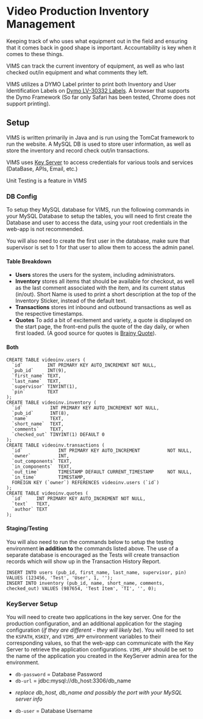 Video Production Inventory Management
=====================================

Keeping track of who uses what equipment out in the field and ensuring that it
comes back in good shape is important. Accountability is key when it comes to
these things.

VIMS can track the current inventory of equipment, as well as who last checked
out/in equipment and what comments they left.

VIMS utilizes a DYMO Label printer to print both Inventory and User Identification
Labels on [Dymo LV-30332 Labels](http://amzn.com/B00004Z60O). A browser that
supports the Dymo Framework (So far only Safari has been tested, Chrome does
not support printing).

## Setup
VIMS is written primarily in Java and is run using the TomCat framework to run
the website. A MySQL DB is used to store user information, as well as store the
inventory and record check out/in transactions.

VIMS uses [Key Server](https://github.com/sdsu-its/key-server) to access
credentials for various tools and services (DataBase, APIs, Email, etc.)

Unit Testing is a feature in VIMS

### DB Config
To setup they MySQL database for VIMS, run the following commands in your
MySQL Database to setup the tables, you will need to first create the Database
and user to access the data, using your root credentials in the web-app is not
recommended.

You will also need to create the first user in the database, make sure that
supervisor is set to 1 for that user to allow them to access the admin panel.

#### Table Breakdown
- __Users__ stores the users for the system, including administrators.
- __Inventory__ stores all items that should be available for checkout, as well as
the last comment associated with the item, and its current status (in/out). Short
Name is used to print a short description at the top of the Inventory Sticker,
instead of the default text.
- __Transactions__ stores int inbound and outbound transactions as well as the
respective timestamps.
- __Quotes__ To add a bit of excitement and variety, a quote is displayed on the
start page, the front-end pulls the quote of the day daily, or when first loaded.
(A good source for quotes is [Brainy Quote](http://www.brainyquote.com/)).

#### Both
```
CREATE TABLE videoinv.users (
  `id`         INT PRIMARY KEY AUTO_INCREMENT NOT NULL,
  `pub_id`     INT(9),
  `first_name` TEXT,
  `last_name`  TEXT,
  `supervisor` TINYINT(1),
  `pin`        TEXT
);
CREATE TABLE videoinv.inventory (
  `id`          INT PRIMARY KEY AUTO_INCREMENT NOT NULL,
  `pub_id`      INT(8),
  `name`        TEXT,
  `short_name`  TEXT,
  `comments`    TEXT,
  `checked_out` TINYINT(1) DEFAULT 0
);
CREATE TABLE videoinv.transactions (
  `id`             INT PRIMARY KEY AUTO_INCREMENT          NOT NULL,
  `owner`          INT,
  `out_components` TEXT,
  `in_components`  TEXT,
  `out_time`       TIMESTAMP DEFAULT CURRENT_TIMESTAMP     NOT NULL,
  `in_time`        TIMESTAMP,
  FOREIGN KEY (`owner`) REFERENCES videoinv.users (`id`)
);
CREATE TABLE videoinv.quotes (
  `id`     INT PRIMARY KEY AUTO_INCREMENT NOT NULL,
  `text`   TEXT,
  `author` TEXT
);
```

#### Staging/Testing
You will also need to run the commands below to setup the testing environment
__in addition to__ the commands listed above. The use of a separate database is encouraged as the Tests will create transaction records which will show up in the Transaction History Report.
```
INSERT INTO users (pub_id, first_name, last_name, supervisor, pin) VALUES (123456, 'Test', 'User', 1, '');
INSERT INTO inventory (pub_id, name, short_name, comments, checked_out) VALUES (987654, 'Test Item', 'TI', '', 0);
```

### KeyServer Setup
You will need to create two applications in the key server. One for the production configuration, and an additional application for the staging configuration (_if they are different - they will likely be_).
You will need to set the `KSPATH`, `KSKEY`, and `VIMS_APP` environment variables to their corresponding values, so that the web-app can communicate with the Key Server
to retrieve the application configurations.
`VIMS_APP` should be set to the name of the application you created in the KeyServer admin area for the environment.

- `db-password` = Database Password
- `db-url` = jdbc:mysql://db_host:3306/db_name
 * *replace db_host, db_name and possibly the port with your MySQL server info*
-	`db-user` = Database Username
